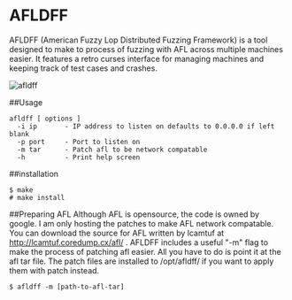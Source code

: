 # AFLDFF
AFLDFF (American Fuzzy Lop Distributed Fuzzing Framework) is a tool designed to make to process of fuzzing with AFL across multiple machines easier. It features a retro curses interface for managing machines and keeping track of test cases and crashes.

![afldff](https://cloud.githubusercontent.com/assets/1786880/12220160/854cd6c8-b731-11e5-9331-89716de0cfb0.png)

##Usage
```
afldff [ options ]
  -i ip       - IP address to listen on defaults to 0.0.0.0 if left blank
  -p port     - Port to listen on
  -m tar      - Patch afl to be network compatable
  -h          - Print help screen
```

##installation
``` 
$ make
# make install
```

##Preparing AFL
Although AFL is opensource, the code is owned by google. I am only hosting the patches to make AFL network compatable. You can download the source for AFL written by lcamtuf at http://lcamtuf.coredump.cx/afl/ . AFLDFF includes a useful "-m" flag to make the process of patching afl easier. All you have to do is point it at the afl tar file. The patch files are installed to /opt/afldff/ if you want to apply them with patch instead.

```
$ afldff -m [path-to-afl-tar]
```
